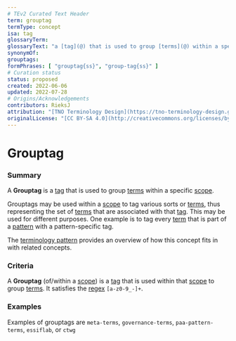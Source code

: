 ```yaml
---
# TEv2 Curated Text Header
term: grouptag
termType: concept
isa: tag
glossaryTerm:
glossaryText: "a [tag](@) that is used to group [terms](@) within a specific [scope](@)."
synonymOf:
grouptags:
formPhrases: [ "grouptag{ss}", "group-tag{ss}" ]
# Curation status
status: proposed
created: 2022-06-06
updated: 2022-07-28
# Origins/Acknowledgements
contributors: RieksJ
attribution: "[TNO Terminology Design](https://tno-terminology-design.github.io/tev2-specifications/docs)"
originalLicense: "[CC BY-SA 4.0](http://creativecommons.org/licenses/by-sa/4.0/?ref=chooser-v1)"
---
```


# Grouptag

### Summary
A **Grouptag** is a [tag](@) that is used to group [terms](@) within a specific [scope](@).

Grouptags may be used within a [scope](@) to tag various sorts or [terms](@), thus representing the set of [terms](@) that are associated with that [tag](@). This may be used for different purposes. One example is to tag every [term](@) that is part of a [pattern](@) with a pattern-specific tag.

The [terminology pattern](pattern-terminology@) provides an overview of how this concept fits in with related concepts.

### Criteria
A **Grouptag** (of/within a [scope](@)) is a [tag](@) that is used within that [scope](@) to group [terms](@). It satisfies the [regex](@) `[a-z0-9_-]+`.

### Examples
Examples of grouptags are `meta-terms`, `governance-terms`, `paa-pattern-terms`, `essiflab`, or `ctwg`
